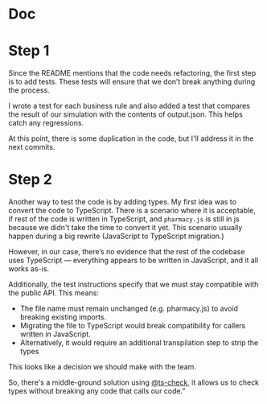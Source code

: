 # Doc

# Step 1

Since the README mentions that the code needs refactoring, the first step is to add tests. These tests will ensure that we don’t break anything during the process.

I wrote a test for each business rule and also added a test that compares the result of our simulation with the contents of output.json. This helps catch any regressions.

At this point, there is some duplication in the code, but I'll address it in the next commits.

# Step 2

Another way to test the code is by adding types. My first idea was to convert the code to TypeScript. There is a scenario where it is acceptable, if rest of the code is written in TypeScript, and `pharmacy.js` is still in js because we didn't take the time to convert it yet. This scenario usually happen during a big rewrite (JavaScript to TypeScript migration.)

However, in our case, there’s no evidence that the rest of the codebase uses TypeScript — everything appears to be written in JavaScript, and it all works as-is.

Additionally, the test instructions specify that we must stay compatible with the public API. This means:

- The file name must remain unchanged (e.g. pharmacy.js) to avoid breaking existing imports.
- Migrating the file to TypeScript would break compatibility for callers written in JavaScript.
- Alternatively, it would require an additional transpilation step to strip the types

This looks like a decision we should make with the team.

So, there's a middle-ground solution using [@ts-check](https://www.typescriptlang.org/docs/handbook/intro-to-js-ts.html), it allows us to check types without breaking any code that calls our code.”
